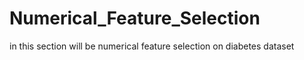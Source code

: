 # Numerical_Feature_Selection
in this section will be numerical feature selection on diabetes dataset

